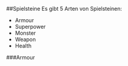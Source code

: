 ##Spielsteine
Es gibt 5 Arten von Spielsteinen:

* Armour
* Superpower
* Monster
* Weapon
* Health

###Armour
